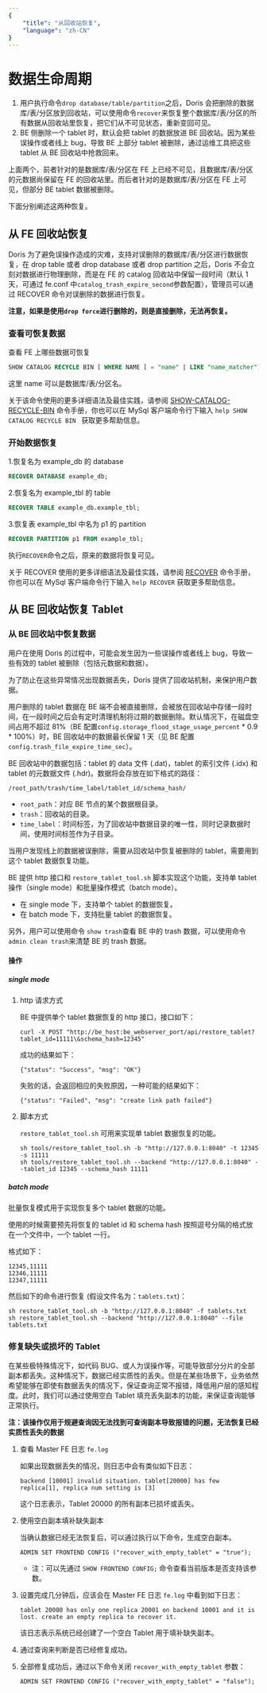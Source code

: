 ```yaml
---
{
    "title": "从回收站恢复",
    "language": "zh-CN"
}
---
```


<!--
Licensed to the Apache Software Foundation (ASF) under one
or more contributor license agreements.  See the NOTICE file
distributed with this work for additional information
regarding copyright ownership.  The ASF licenses this file
to you under the Apache License, Version 2.0 (the
"License"); you may not use this file except in compliance
with the License.  You may obtain a copy of the License at

  http://www.apache.org/licenses/LICENSE-2.0

Unless required by applicable law or agreed to in writing,
software distributed under the License is distributed on an
"AS IS" BASIS, WITHOUT WARRANTIES OR CONDITIONS OF ANY
KIND, either express or implied.  See the License for the
specific language governing permissions and limitations
under the License.
-->

# 数据生命周期

1. 用户执行命令`drop database/table/partition`之后，Doris 会把删除的数据库/表/分区放到回收站，可以使用命令`recover`来恢复整个数据库/表/分区的所有数据从回收站里恢复，把它们从不可见状态，重新变回可见。
2. BE 侧删除一个 tablet 时，默认会把 tablet 的数据放进 BE 回收站。因为某些误操作或者线上 bug，导致 BE 上部分 tablet 被删除，通过运维工具把这些 tablet 从 BE 回收站中抢救回来。

上面两个，前者针对的是数据库/表/分区在 FE 上已经不可见，且数据库/表/分区的元数据尚保留在 FE 的回收站里。而后者针对的是数据库/表/分区在 FE 上可见，但部分 BE tablet 数据被删除。

下面分别阐述这两种恢复。

## 从 FE 回收站恢复

Doris 为了避免误操作造成的灾难，支持对误删除的数据库/表/分区进行数据恢复，在 drop table 或者 drop database 或者 drop partition 之后，Doris 不会立刻对数据进行物理删除，而是在 FE 的 catalog 回收站中保留一段时间（默认 1 天，可通过 fe.conf 中`catalog_trash_expire_second`参数配置），管理员可以通过 RECOVER 命令对误删除的数据进行恢复。

**注意，如果是使用`drop force`进行删除的，则是直接删除，无法再恢复。**

### 查看可恢复数据

查看 FE 上哪些数据可恢复

```sql
SHOW CATALOG RECYCLE BIN [ WHERE NAME [ = "name" | LIKE "name_matcher"] ]
```

这里 name 可以是数据库/表/分区名。


关于该命令使用的更多详细语法及最佳实践，请参阅 [SHOW-CATALOG-RECYCLE-BIN](../../sql-manual/sql-reference/Show-Statements/SHOW-CATALOG-RECYCLE-BIN.md) 命令手册，你也可以在 MySql 客户端命令行下输入 `help SHOW CATALOG RECYCLE BIN ` 获取更多帮助信息。

### 开始数据恢复

1.恢复名为 example_db 的 database

```sql
RECOVER DATABASE example_db;
```

2.恢复名为 example_tbl 的 table

```sql
RECOVER TABLE example_db.example_tbl;
```

3.恢复表 example_tbl 中名为 p1 的 partition

```sql
RECOVER PARTITION p1 FROM example_tbl;
```

执行`RECOVER`命令之后，原来的数据将恢复可见。

关于 RECOVER 使用的更多详细语法及最佳实践，请参阅 [RECOVER](../../sql-manual/sql-statements/Database-Administration-Statements/RECOVER.md) 命令手册，你也可以在 MySql 客户端命令行下输入 `help RECOVER` 获取更多帮助信息。

## 从 BE 回收站恢复 Tablet

### 从 BE 回收站中恢复数据

用户在使用 Doris 的过程中，可能会发生因为一些误操作或者线上 bug，导致一些有效的 tablet 被删除（包括元数据和数据）。

为了防止在这些异常情况出现数据丢失，Doris 提供了回收站机制，来保护用户数据。

用户删除的 tablet 数据在 BE 端不会被直接删除，会被放在回收站中存储一段时间，在一段时间之后会有定时清理机制将过期的数据删除。默认情况下，在磁盘空间占用不超过 81%（BE 配置`config.storage_flood_stage_usage_percent` * 0.9 * 100%）时，BE 回收站中的数据最长保留 1 天（见 BE 配置`config.trash_file_expire_time_sec`）。

BE 回收站中的数据包括：tablet 的 data 文件 (.dat)，tablet 的索引文件 (.idx) 和 tablet 的元数据文件 (.hdr)。数据将会存放在如下格式的路径：

```
/root_path/trash/time_label/tablet_id/schema_hash/
```

* `root_path`：对应 BE 节点的某个数据根目录。
* `trash`：回收站的目录。
* `time_label`：时间标签，为了回收站中数据目录的唯一性，同时记录数据时间，使用时间标签作为子目录。

当用户发现线上的数据被误删除，需要从回收站中恢复被删除的 tablet，需要用到这个 tablet 数据恢复功能。

BE 提供 http 接口和 `restore_tablet_tool.sh` 脚本实现这个功能，支持单 tablet 操作（single mode）和批量操作模式（batch mode）。

* 在 single mode 下，支持单个 tablet 的数据恢复。
* 在 batch mode 下，支持批量 tablet 的数据恢复。

另外，用户可以使用命令 `show trash`查看 BE 中的 trash 数据，可以使用命令`admin clean trash`来清楚 BE 的 trash 数据。

#### 操作

##### single mode

1. http 请求方式

    BE 中提供单个 tablet 数据恢复的 http 接口，接口如下：
    
    ```
    curl -X POST "http://be_host:be_webserver_port/api/restore_tablet?tablet_id=11111\&schema_hash=12345"
    ```
    
    成功的结果如下：
    
    ```
    {"status": "Success", "msg": "OK"}
    ```
    
    失败的话，会返回相应的失败原因，一种可能的结果如下：
    
    ```
    {"status": "Failed", "msg": "create link path failed"}
    ```

2. 脚本方式

    `restore_tablet_tool.sh` 可用来实现单 tablet 数据恢复的功能。
    
    ```
    sh tools/restore_tablet_tool.sh -b "http://127.0.0.1:8040" -t 12345 -s 11111
    sh tools/restore_tablet_tool.sh --backend "http://127.0.0.1:8040" --tablet_id 12345 --schema_hash 11111
    ```

##### batch mode

批量恢复模式用于实现恢复多个 tablet 数据的功能。

使用的时候需要预先将恢复的 tablet id 和 schema hash 按照逗号分隔的格式放在一个文件中，一个 tablet 一行。

格式如下：

```
12345,11111
12346,11111
12347,11111
```

然后如下的命令进行恢复 (假设文件名为：`tablets.txt`)：

```
sh restore_tablet_tool.sh -b "http://127.0.0.1:8040" -f tablets.txt
sh restore_tablet_tool.sh --backend "http://127.0.0.1:8040" --file tablets.txt
```

### 修复缺失或损坏的 Tablet

在某些极特殊情况下，如代码 BUG、或人为误操作等，可能导致部分分片的全部副本都丢失。这种情况下，数据已经实质性的丢失。但是在某些场景下，业务依然希望能够在即使有数据丢失的情况下，保证查询正常不报错，降低用户层的感知程度。此时，我们可以通过使用空白 Tablet 填充丢失副本的功能，来保证查询能够正常执行。

**注：该操作仅用于规避查询因无法找到可查询副本导致报错的问题，无法恢复已经实质性丢失的数据**

1. 查看 Master FE 日志 `fe.log`

    如果出现数据丢失的情况，则日志中会有类似如下日志：
    
    ```
    backend [10001] invalid situation. tablet[20000] has few replica[1], replica num setting is [3]
    ```

    这个日志表示，Tablet 20000 的所有副本已损坏或丢失。
    
2. 使用空白副本填补缺失副本

    当确认数据已经无法恢复后，可以通过执行以下命令，生成空白副本。
    
    ```
    ADMIN SET FRONTEND CONFIG ("recover_with_empty_tablet" = "true");
    ```

    * 注：可以先通过 `SHOW FRONTEND CONFIG;` 命令查看当前版本是否支持该参数。

3. 设置完成几分钟后，应该会在 Master FE 日志 `fe.log` 中看到如下日志：

    ```
    tablet 20000 has only one replica 20001 on backend 10001 and it is lost. create an empty replica to recover it.
    ```

    该日志表示系统已经创建了一个空白 Tablet 用于填补缺失副本。
    
4. 通过查询来判断是否已经修复成功。

5. 全部修复成功后，通过以下命令关闭 `recover_with_empty_tablet` 参数：

    ```
    ADMIN SET FRONTEND CONFIG ("recover_with_empty_tablet" = "false");
    ```

